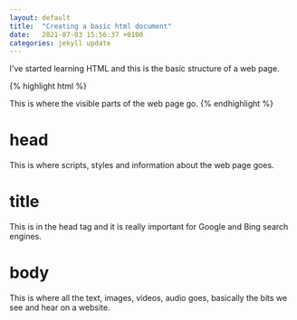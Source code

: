 ```yaml
---
layout: default
title:  "Creating a basic html document"
date:   2021-07-03 15:56:37 +0100
categories: jekyll update
---
```


I've started learning HTML and this is the basic structure of a web page.

{% highlight html %}
<!DOCTYPE HTML>
<html lang="en">
<head>
<meta charset="UTF-8">
<title>This goes in the browser tab title</title>
</head>
<body>
This is where the visible parts of the web page go.

</body>
</html>
{% endhighlight %}

# head

This is where scripts, styles and information about the web page goes.

# title

This is in the head tag and it is really important for Google and Bing search engines.

# body

This is where all the text, images, videos, audio goes, basically the bits we see and hear on a website.